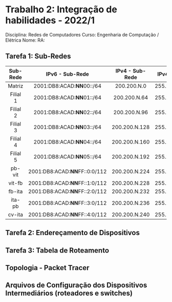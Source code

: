 # Trabalho 2: Integração de habilidades - 2022/1
Disciplina: Redes de Computadores
Curso: Engenharia de Computação / Elétrica
Nome:                                                       RA:


## Tarefa 1:  Sub-Redes
| Sub- Rede |             IPv6 - Sub-Rede            |  IPv4 - Sub-Rede  |  IPv4 - Máscara   | IPv4 - Broadcast  |    
|:---------:|:--------------------------------------:|:-----------------:|:-----------------:|:-----------------:|
| Matriz    | 2001:DB8:ACAD:**NN**00::/64 | 200.200.N.0   | 255.255.255.192 | 200.200.N.63  |
| Filial 1  | 2001:DB8:ACAD:**NN**01::/64 | 200.200.N.64  | 255.255.255.224 | 200.200.N.95  |
| Filial 2  | 2001:DB8:ACAD:**NN**02::/64 | 200.200.N.96  | 255.255.255.224 | 200.200.N.127 |
| Filial 3  | 2001:DB8:ACAD:**NN**03::/64 | 200.200.N.128 | 255.255.255.224 | 200.200.N.159 |
| Filial 4  | 2001:DB8:ACAD:**NN**04::/64 | 200.200.N.160 | 255.255.255.224 | 200.200.N.192 |
| Filial 5  | 2001:DB8:ACAD:**NN**05::/64 | 200.200.N.192 | 255.255.255.224 | 200.200.N.223 |
| pb-vit    | 2001:DB8:ACAD:**NN**FF::0:0/112 | 200.200.N.224 | 255.255.255.252 | 200.200.N.227 |
| vit-fb    | 2001:DB8:ACAD:**NN**FF::1:0/112 | 200.200.N.228 | 255.255.255.252 | 200.200.N.231 |
| fb-ita    | 2001:DB8:ACAD:**NN**FF::2:0/112 | 200.200.N.232 | 255.255.255.252 | 200.200.N.235 |
| ita-pb    | 2001:DB8:ACAD:**NN**FF::3:0/112 | 200.200.N.236 | 255.255.255.252 | 200.200.N.239 |
| cv-ita    | 2001:DB8:ACAD:**NN**FF::4:0/112  | 200.200.N.240 | 255.255.255.252 | 200.200.N.243 |


## Tarefa 2: Endereçamento de Dispositivos


## Tarefa 3: Tabela de Roteamento

## Topologia - Packet Tracer

## Arquivos de Configuração dos Dispositivos Intermediários (roteadores e switches)
